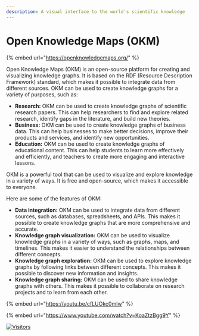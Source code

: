 ```yaml
---
description: A visual interface to the world's scientific knowledge
---
```


# Open Knowledge Maps (OKM)

{% embed url="https://openknowledgemaps.org/" %}

Open Knowledge Maps (OKM) is an open-source platform for creating and visualizing knowledge graphs. It is based on the RDF (Resource Description Framework) standard, which makes it possible to integrate data from different sources. OKM can be used to create knowledge graphs for a variety of purposes, such as:

* **Research:** OKM can be used to create knowledge graphs of scientific research papers. This can help researchers to find and explore related research, identify gaps in the literature, and build new theories.
* **Business:** OKM can be used to create knowledge graphs of business data. This can help businesses to make better decisions, improve their products and services, and identify new opportunities.
* **Education:** OKM can be used to create knowledge graphs of educational content. This can help students to learn more effectively and efficiently, and teachers to create more engaging and interactive lessons.

OKM is a powerful tool that can be used to visualize and explore knowledge in a variety of ways. It is free and open-source, which makes it accessible to everyone.

Here are some of the features of OKM:

* **Data integration:** OKM can be used to integrate data from different sources, such as databases, spreadsheets, and APIs. This makes it possible to create knowledge graphs that are more comprehensive and accurate.
* **Knowledge graph visualization:** OKM can be used to visualize knowledge graphs in a variety of ways, such as graphs, maps, and timelines. This makes it easier to understand the relationships between different concepts.
* **Knowledge graph exploration:** OKM can be used to explore knowledge graphs by following links between different concepts. This makes it possible to discover new information and insights.
* **Knowledge graph sharing:** OKM can be used to share knowledge graphs with others. This makes it possible to collaborate on research projects and to learn from each other.



{% embed url="https://youtu.be/cfLUOkc0mIw" %}

{% embed url="https://www.youtube.com/watch?v=KoaZtzBgg9Y" %}

[![Visitors](https://api.visitorbadge.io/api/visitors?path=https%3A%2F%2Fgithub.com%2Fdrshahizan\&labelColor=%23697689\&countColor=%23555555\&style=plastic)](https://visitorbadge.io/status?path=https%3A%2F%2Fgithub.com%2Fdrshahizan)
